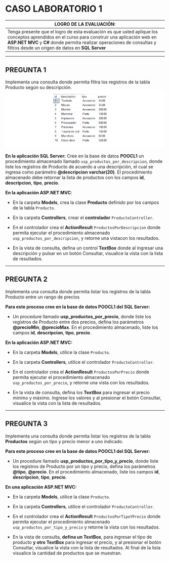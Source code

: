 # CASO LABORATORIO 1 

|LOGRO DE LA EVALUACIÓN: |
| ------------------------| 
|Tenga presente que el logro de esta evaluación es que usted aplique los conceptos aprendidos en el curso para construir una aplicación web en **ASP.NET MVC** y **C#** donde permita realizar operaciones de consultas y filtros desde un origen de datos en **SQL Server** | 

---
## PREGUNTA 1
Implementa una consulta donde permita filtra los registros de la tabla Producto según su descripción.
![Data Base](/public/database.png)

**En la aplicación SQL Server:**
Cree en la base de datos **POOCL1** un procedimiento almacenado llamado `usp_productos_por_descripcion`, donde liste los registros de Producto de acuerdo a una descripción, el cual se ingresa como parámetro **@descripcion varchar(20)**. El procedimiento almacenado debe retornar la lista de productos con los campos **id**, **descripcion**, **tipo**, **precio**.

**En la aplicación ASP.NET MVC**:
* En la carpeta **Models**, crea la clase **Producto** definido por los campos de la tabla `Producto`.

* En la carpeta **Controllers**, crear el **controlador** `ProductoController`.

* En el controlador crea el **ActionResult** `ProductosPorDescripcion` donde permita ejecutar el procedimiento almacenado `usp_productos_por_descripcion`, y retorne una vistacon los resultados.

* En la vista de consulta, defina un control **TextBox** donde al ingresar una descripción y pulsar en un botón Consultar, visualice la vista con la lista de resultados.

---
## PREGUNTA 2
Implementa una consulta donde permita listar los registros de la tabla Producto entre un rango de precios

**Para este proceso cree en la base de datos POOCL1 del SQL Server:**
* Un procedure llamado **usp_productos_por_precio**, donde liste los registros de Producto entre dos precios, defina los parámetros **@precioMin**, **@precioMax**. En el procedimiento almacenado, liste los campos **id**, **descripcion**, **tipo**, **precio**.

**En la aplicación ASP.NET MVC:**
* En la carpeta **Models**, utilice la clase `Producto`.

* En la carpeta **Controllers**, utilice el controlador `ProductoController`.

* En el controlador crea el **ActionResult** `ProductosPorPrecio` donde permita ejecutar el procedimiento almacenado `usp_productos_por_precio`, y retorne una vista con los resultados.

* En la vista de consulta, defina los **TextBox** para ingresar el precio mínimo y máximo. Ingrese los valores y al presionar el botón Consultar, visualice la vista con la lista de resultados.

---
## PREGUNTA 3
Implementa una consulta donde permita listar los registros de la tabla **Productos** según un tipo y precio menor a uno indicado.

**Para este proceso cree en la base de datos POOCL1 del SQL Server:**
* Un procedure llamado **usp_productos_por_tipo_y_precio**, donde liste los registros de Producto por un tipo y precio, defina los parámetros **@tipo**, **@precio**. En el procedimiento almacenado, liste los campos **id**, **descripcion**, **tipo**, **precio**.

**En una aplicación ASP.NET MVC:**
* En la carpeta **Models**, utilice la clase `Producto`.

* En la carpeta **Controllers**, utilice el controlador `ProductoController`.

* En el controlador crea el **ActionResult** `ProductosPorTipoYPrecio` donde permita ejecutar el procedimiento almacenado `usp_productos_por_tipo_y_precio` y retorne la vista con los resultados.

* En la vista de consulta, **defina un TextBox**, para ingresar el tipo de producto **y otro TextBox** para ingresar el precio, y al presionar el botón Consultar, visualice la vista con la lista de resultados. Al final de la lista visualice la cantidad de productos que se muestran.
